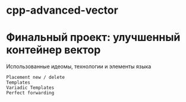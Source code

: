 # cpp-advanced-vector
# Финальный проект: улучшенный контейнер вектор

Использованные идеомы, технологии и элементы языка

    Placement new / delete
    Templates
    Variadic Templates
    Perfect forwarding
